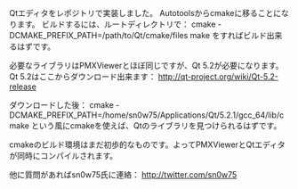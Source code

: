 

Qtエディタをレポジトリで実装しました。
Autotoolsからcmakeに移ることになります。
ビルドするには、ルートディレクトリで：
     cmake -DCMAKE_PREFIX_PATH=/path/to/Qt/cmake/files
     make
をすればビルド出来るはずです。

必要なライブラリはPMXViewerとほぼ同じですが、Qt 5.2が必要になります。
Qt 5.2はここからダウンロード出来ます：
http://qt-project.org/wiki/Qt-5.2-release

ダウンロードした後：
cmake -DCMAKE_PREFIX_PATH=/home/sn0w75/Applications/Qt/5.2.1/gcc_64/lib/cmake
という風にcmakeを使えば、Qtのライブラリを見つけられるはずです。

cmakeのビルド環境はまだ初歩的なものです。よってPMXViewerとQtエディタが同時にコンパイルされます。

他に質問があればsn0w75氏に連絡：
http://twitter.com/sn0w75
